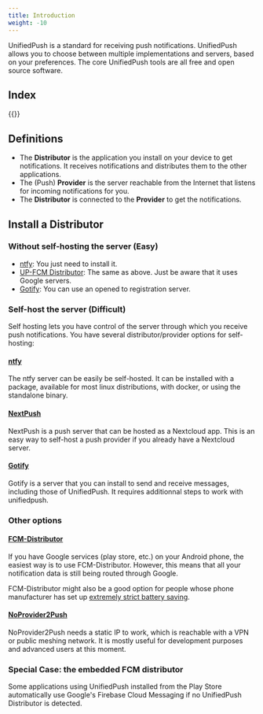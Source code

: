 ```yaml
---
title: Introduction
weight: -10
---
```


UnifiedPush is a standard for receiving push notifications.
UnifiedPush allows you to choose between multiple implementations and servers, based on your preferences. The core UnifiedPush tools are all free and open source software.

## Index

{{<toc>}}

## Definitions
* The **Distributor** is the application you install on your device to get notifications. It receives notifications and distributes them to the other applications.
* The (Push) **Provider** is the server reachable from the Internet that listens for incoming notifications for you.
* The **Distributor** is connected to the **Provider** to get the notifications.

## Install a Distributor

### Without self-hosting the server (Easy)

* [ntfy](/users/distributors/ntfy): You just need to install it.
* [UP-FCM Distributor](/user/distributors/fcm): The same as above. Just be aware that it uses Google servers.
* [Gotify](/users/distributors/gotify): You can use an opened to registration server.

### Self-host the server (Difficult)

Self hosting lets you have control of the server through which you receive push notifications. You have several distributor/provider options for self-hosting:

#### [ntfy](/users/distributors/ntfy)

The ntfy server can be easily be self-hosted. It can be installed with a package, available for most linux distributions, with docker, or using the standalone binary.

#### [NextPush](/users/distributors/nextpush)

NextPush is a push server that can be hosted as a Nextcloud app. This is an easy way to self-host a push provider if you already have a Nextcloud server.

#### [Gotify](/users/distributors/gotify)

Gotify is a server that you can install to send and receive messages, including those of UnifiedPush. It requires additionnal steps to work with unifiedpush.

### Other options

#### [FCM-Distributor](/users/distributors/fcm)

If you have Google services (play store, etc.) on your Android phone, the easiest way is to use FCM-Distributor. However, this means that all your notification data is still being routed through Google.

FCM-Distributor might also be a good option for people whose phone manufacturer has set up [extremely strict battery saving](https://dontkillmyapp.com/).

#### [NoProvider2Push](/users/distributors/np2p)

NoProvider2Push needs a static IP to work, which is reachable with a VPN or public meshing network. It is mostly useful for development purposes and advanced users at this moment.

### Special Case: the embedded FCM distributor

Some applications using UnifiedPush installed from the Play Store automatically use Google's Firebase Cloud Messaging if no UnifiedPush Distributor is detected.
